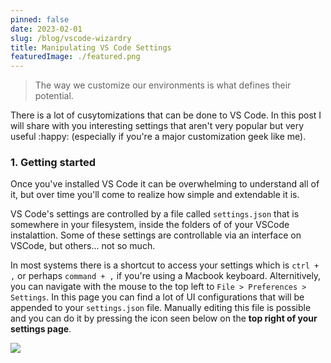 ```yaml
---
pinned: false
date: 2023-02-01
slug: /blog/vscode-wizardry
title: Manipulating VS Code Settings
featuredImage: ./featured.png
---
```


> The way we customize our environments is what defines their potential.

There is a lot of cusytomizations that can be done to VS Code. In this post I will share with you interesting settings that aren't very popular but very useful :happy: (especially if you're a major customization geek like me).

### 1. Getting started

Once you've installed VS Code it can be overwhelming to understand all of it, but over time you'll come to realize how simple and extendable it is.

VS Code's settings are controlled by a file called `settings.json` that is somewhere in your filesystem, inside the folders of of your VSCode instalattion. Some of these settings are controllable via an interface on VSCode, but others... not so much.

In most systems there is a shortcut to access your settings which is `ctrl + ,` or perhaps `command + ,` if you're using a Macbook keyboard. Alternitively, you can navigate with the mouse to the top left to `File > Preferences > Settings`. In this page you can find a lot of UI configurations that will be appended to your `settings.json` file. Manually editing this file is possible and you can do it by pressing the icon seen below on the **top right of your settings page**.

![](https://i.imgur.com/qTb9Sdv.png)



